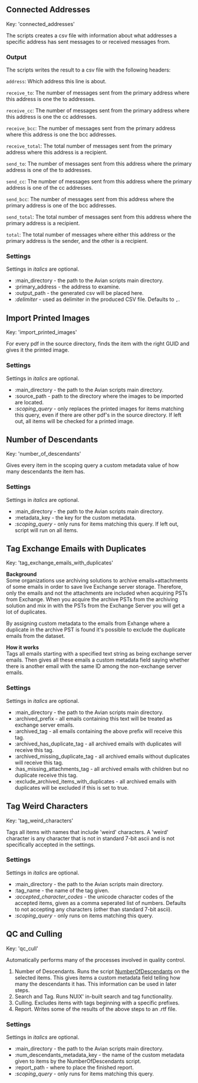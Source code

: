 ## Connected Addresses
Key: 'connected_addresses'

The scripts creates a csv file with information about what addresses a specific address has sent messages to or received messages from.

### Output
The scripts writes the result to a csv file with the following headers:

`address`: Which address this line is about.

`receive_to`: The number of messages sent from the primary address where this address is one the to addresses.

`receive_cc`: The number of messages sent from the primary address where this address is one the cc addresses.

`receive_bcc`: The number of messages sent from the primary address where this address is one the bcc addresses.

`receive_total`: The total number of messages sent from the primary address where this address is a recipient.

`send_to`: The number of messages sent from this address where the primary address is one of the to addresses.

`send_cc`: The number of messages sent from this address where the primary address is one of the cc addresses.

`send_bcc`: The number of messages sent from this address where the primary address is one of the bcc addresses.

`send_total`: The total number of messages sent from this address where the primary address is a recipient.

`total`: The total number of messages where either this address or the primary address is the sender, and the other is a recipient.

### Settings
Settings in *italics* are optional.
* :main_directory - the path to the Avian scripts main directory.
* :primary_address - the address to examine.
* :output_path - the generated csv will be placed here.
* *:delimiter* - used as delimiter in the produced CSV file.
Defaults to `,`.

## Import Printed Images
Key: 'import_printed_images'

For every pdf in the source directory, finds the item with the right GUID and gives it the printed image.
### Settings
Settings in *italics* are optional.
* :main_directory - the path to the Avian scripts main directory.
* :source_path - path to the directory where the images to be imported are located.
* *:scoping_query* - only replaces the printed images for items matching this query, even if there are other pdf's in the source directory.
If left out, all items will be checked for a printed image.

## Number of Descendants
Key: 'number_of_descendants'

Gives every item in the scoping query a custom metadata value of how many descendants the item has.
### Settings
Settings in *italics* are optional.
* :main_directory - the path to the Avian scripts main directory.
* :metadata_key - the key for the custom metadata.
* *:scoping_query* - only runs for items matching this query. 
If left out, script will run on all items.

## Tag Exchange Emails with Duplicates
Key: 'tag_exchange_emails_with_duplicates'

<b>Background</b><br>
Some organizations use archiving solutions to archive emails+attachments of some  emails in order to save live Exchange server storage.
Therefore, only the emails and not the attachments are included when acquiring PSTs from Exchange.
When you acquire the archive PSTs from the archiving solution and mix in with the PSTs from the Exchange Server you will get a lot of duplicates. 

By assigning custom metadata to the emails from Exhange where a duplicate in the archive PST is found it's possible to exclude the duplicate emails from the dataset. 

<b>How it works</b><br>
Tags all emails starting with a specified text string as being exchange server emails.
Then gives all these emails a custom metadata field saying whether there is another email with the same ID among the non-exchange server emails.

### Settings
Settings in *italics* are optional.
* :main_directory - the path to the Avian scripts main directory.
* :archived_prefix - all emails containing this text will be treated as exchange server emails.
* :archived_tag - all emails containing the above prefix will receive this tag.
* :archived_has_duplicate_tag - all archived emails with duplicates will receive this tag.
* :archived_missing_duplicate_tag - all archived emails without duplicates will receive this tag.
* :has_missing_attachments_tag - all archived emails with children but no duplicate receive this tag.
* :exclude_archived_items_with_duplicates - all archived emails with duplicates will be excluded if this is set to true.

## Tag Weird Characters
Key: 'tag_weird_characters'

Tags all items with names that include 'weird' characters.
A 'weird' character is any character that is not in standard 7-bit ascii and is not specifically accepted in the settings.

### Settings
Settings in *italics* are optional.
* :main_directory - the path to the Avian scripts main directory.
* :tag_name - the name of the tag given.
* *:accepted_character_codes* - the unicode character codes of the accepted items, given as a comma seperated list of numbers.
Defaults to not accepting any characters (other than standard 7-bit ascii).
* *:scoping_query* - only runs on items matching this query.

## QC and Culling
Key: 'qc_cull'

Automatically performs many of the processes involved in quality control.

1. Number of Descendants. Runs the script [NumberOfDescendants](#number-of-descendants) on the selected items.
This gives items a custom metadata field telling how many the descendants it has.
This information can be used in later steps.
2. Search and Tag. Runs NUIX' in-built search and tag functionality.
3. Culling. Excludes items with tags beginning with a specific prefixes.
4. Report. Writes some of the results of the above steps to an .rtf file.

### Settings
Settings in *italics* are optional.
* :main_directory - the path to the Avian scripts main directory.
* :num_descendants_metadata_key - the name of the custom metadata given to items by the NumberOfDescendants script.
* :report_path - where to place the finished report.
* *:scoping_query* - only runs for items matching this query.
